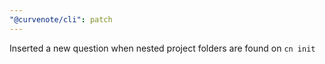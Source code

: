 ```yaml
---
"@curvenote/cli": patch
---
```


Inserted a new question when nested project folders are found on `cn init`
